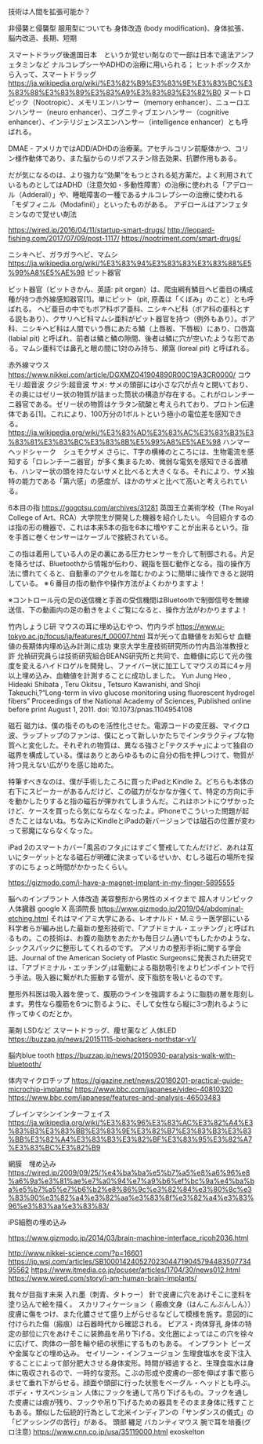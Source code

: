 技術は人間を拡張可能か？

非侵襲と侵襲型
服用型についても
身体改造 (body modification)、身体拡張、脳内改造、長期、短期

スマートドラッグ後進国日本　というか覚せい剤なので一部は日本で違法アンフェタミンなど
ナルコレプシーやADHDの治療に用いられる；
ヒットボックスから入って、スマートドラッグ
https://ja.wikipedia.org/wiki/%E3%82%B9%E3%83%9E%E3%83%BC%E3%83%88%E3%83%89%E3%83%A9%E3%83%83%E3%82%B0
ヌートロピック（Nootropic）、メモリエンハンサー（memory enhancer）、ニューロエンハンサー（neuro enhancer）、コグニティブエンハンサー（cognitive enhancer）、インテリジェンスエンハンサー（intelligence enhancer）とも呼ばれる。

DMAE - アメリカではADD/ADHDの治療薬。アセチルコリン前駆体かつ、コリン様作動体であり、また脳からのリポフスチン除去効果、抗鬱作用もある。

だが気になるのは、より強力な“効果”をもつとされる処方薬だ。よく利用されているものとしてはADHD（注意欠如・多動性障害）の治療に使われる「アデロール（Adderall）」や、睡眠障害の一種であるナルコレプシーの治療に使われる「モダフィニル（Modafinil）」といったものがある。
アデロールはアンフェタミンなので覚せい剤法

https://wired.jp/2016/04/11/startup-smart-drugs/
http://leopard-fishing.com/2017/07/09/post-1117/
https://nootriment.com/smart-drugs/


ニシキヘビ、ガラガラヘビ、マムシ
https://ja.wikipedia.org/wiki/%E3%83%94%E3%83%83%E3%83%88%E5%99%A8%E5%AE%98
ピット器官

ピット器官（ピットきかん、英語: pit organ）は、爬虫綱有鱗目ヘビ亜目の構成種が持つ赤外線感知器官[1]。単にピット（pit, 原義は「くぼみ」のこと）とも呼ばれる。
ヘビ亜目の中でもボア科ボア亜科、ニシキヘビ科（ボア科の亜科とする説もあり）、クサリヘビ科マムシ亜科がピット器官を持つ（例外もあり）。ボア科、ニシキヘビ科は人間でいう唇にあたる鱗（上唇板、下唇板）にあり、口唇窩 (labial pit) と呼ばれ、前者は鱗と鱗の隙間、後者は鱗に穴が空いたような形である。マムシ亜科では鼻孔と眼の間に1対のみ持ち、頬窩 (loreal pit) と呼ばれる。



赤外線マウス
https://www.nikkei.com/article/DGXMZO41904890R00C19A3CR0000/
コウモリ:超音波
クジラ:超音波
サメ: サメの頭部には小さな穴が点々と開いており、その奥にはゼリー状の物質が詰まった筒状の構造が存在する。これがロレンチーニ器官である。ゼリー状の物質はケラタン硫酸と考えられており、プロトン伝達体である[1]。これにより、100万分の1ボルトという極小の電位差を感知できる。
https://ja.wikipedia.org/wiki/%E3%83%AD%E3%83%AC%E3%83%B3%E3%83%81%E3%83%BC%E3%83%8B%E5%99%A8%E5%AE%98
ハンマーヘッドシャーク　シュモクザメ
さらに、T字の横棒のところには、生物電流を感知する「ロレンチーニ器官」が多く集まるため、微弱な電気を感知できる面積も、ハンマー状の頭を持たないサメと比べると大きくなる。それにより、サメ独特の能力である「第六感」の感度が、ほかのサメと比べて高いと考えられている。




6本目の指
https://gogotsu.com/archives/31281
英国王立美術学校（The Royal College of Art、RCA）大学院生が開発した機器を紹介したい。
今回紹介するのは指の形の機器で、これは本来5本の指を6本に増やすことが出来るという。指を手首に巻くセンサーはケーブルで接続されている。

この指は着用している人の足の裏にある圧力センサーを介して制御される。片足を降ろせば、Bluetoothから情報が伝わり、親指を掴む動作となる。指の操作方法に慣れてくると、自動車のアクセルを踏むかのように簡単に操作できると説明している。
※６番目の指の動作や操作方法がよくわかりますよ！

※コントロール元の足の送信機と手首の受信機間はBluetoothで制御信号を無線送信、下の動画内の足の動きをよくご覧になると、操作方法がわかりますよ！


竹内しょうじ研
マウスの耳に埋め込むやつ、竹内ラボ
https://www.u-tokyo.ac.jp/focus/ja/features/f_00007.html
耳が光って血糖値をお知らせ 血糖値の長期体内埋め込み計測に成功
東京大学生産技術研究所の竹内昌治准教授と許 允禎研究員らは技術研究組合BEANS研究所と共同で、血糖値に応じて光の強度を変えるハイドロゲルを開発し、ファイバー状に加工してマウスの耳に4ヶ月以上埋め込み、血糖値を計測することに成功しました。
Yun Jung Heo , Hideaki Shibata , Teru Okitsu , Tetsuro Kawanishi, and Shoji Takeuchi,?“Long-term in vivo glucose monitoring using fluorescent hydrogel fibers”
Proceedings of the National Academy of Sciences, Published online before print August 1, 2011. doi: 10.1073/pnas.1104954108


磁石
磁力は、僕の指そのものを活性化させた。電源コードの変圧器、マイクロ波、ラップトップのファンは、僕にとって新しいかたちでインタラクティブな物質へと変化した。それぞれの物質は、異なる強さと｢テクスチャ｣によって独自の磁界を構成している。僕はありとあらゆるものに自分の指を押しつけて、物質が持つ見えない広がりを感じ始めた。

特筆すべきなのは、僕が手術したころに買ったiPadとKindle 2。どちらも本体の右下にスピーカーがあるんだけど、この磁力がなかなか強くて、特定の方向に手を動かしたりすると指の磁石が弾かれてしまうんだ。これはホントにウザかったけど、ケースを買ったら気にならなくなったよ。iPhoneでこういった問題が起きたことはないね。ちなみにKindleとiPadの新バージョンでは磁石の位置が変わって邪魔にならなくなった。

iPad 2のスマートカバー｢風呂のフタ｣にはすごく警戒してたんだけど、あれは互いにターゲットとなる磁石が明確に決まっているせいか、むしろ磁石の場所を探すのにちょっと時間がかかったくらい。

https://gizmodo.com/i-have-a-magnet-implant-in-my-finger-5895555

脳へのインプラント
人体改造
美容整形から男性のメイクまで
超人オリンピック
人体臓器
google X
高須院長
https://www.gizmodo.jp/2019/04/abdominal-etching.html
それはマイアミ大学にある、レオナルド・M.ミラー医学部にいる科学者らが編み出した最新の整形技術で、｢アブドミナル・エッチング｣と呼ばれるもの。この技術は、お腹の脂肪をあたかも毎日ジム通いでもしたかのような、シックスパックに整形してくれるのです。
アメリカの整形手術に関する学会誌、Journal of the American Society of Plastic Surgeonsに発表された研究では、｢アブドミナル・エッチング｣は電動による脂肪吸引をよりピンポイントで行う手法。吸入器に繋がれた振動する管が、皮下脂肪を吸いとるのです。

整形外科医は吸入器を使って、腹筋のラインを強調するように脂肪の層を彫刻します。男性なら腹筋を6つに割るように、そして女性なら縦に3つ割れるように作ってゆくのだとか。



薬剤 LSDなど
スマートドラッグ、痩せ薬など
人体LED
https://buzzap.jp/news/20151115-biohackers-northstar-v1/

脳内blue tooth
https://buzzap.jp/news/20150930-paralysis-walk-with-bluetooth/

体内マイクロチップ
https://gigazine.net/news/20180201-practical-guide-microchip-implants/
https://www.bbc.com/japanese/video-40810320
https://www.bbc.com/japanese/features-and-analysis-46503483

ブレインマシンインターフェイス
https://ja.wikipedia.org/wiki/%E3%83%96%E3%83%AC%E3%82%A4%E3%83%B3%E3%83%BB%E3%83%9E%E3%82%B7%E3%83%B3%E3%83%BB%E3%82%A4%E3%83%B3%E3%82%BF%E3%83%95%E3%82%A7%E3%83%BC%E3%82%B9

網膜　埋め込み
https://wired.jp/2009/09/25/%e4%ba%ba%e5%b7%a5%e8%a6%96%e8%a6%9a%e3%81%ae%e7%a0%94%e7%a9%b6%ef%bc%9a%e4%ba%ba%e5%b7%a5%e7%b6%b2%e8%86%9c%e3%82%84%e3%80%8c%e3%83%90%e3%82%a4%e3%82%aa%e3%83%8f%e3%82%a4%e3%83%96%e3%83%aa%e3%83%83/

iPS細胞の埋め込み


https://www.gizmodo.jp/2014/03/brain-machine-interface_ricoh2036.html

http://www.nikkei-science.com/?p=16601
https://jp.wsj.com/articles/SB10001424052702304471904579448350773495562
https://www.itmedia.co.jp/pcuser/articles/1704/30/news012.html
https://www.wired.com/story/i-am-human-brain-implants/

我々が目指す未来
入れ墨（刺青、タトゥー）
針で皮膚に穴をあけそこに塗料を塗り込んで絵を描く。
スカリフィケーション（ 瘢痕文身（はんこんぶんしん））
皮膚に傷をつけ、また化膿させて盛り上がらせるなどして模様を施す。意図的に付けられた傷（瘢痕）は石器時代から確認される。
ピアス・肉体穿孔
身体の特定の部位に穴をあけそこに装飾品を吊り下げる。文化圏によってはこの穴を徐々に広げて、肉体の一部を輪や紐の状態にするものもある。
インプラント
ビーズや金属などの埋め込み。
セイリーン・インフュージョン
生理食塩水を皮下注入することによって部分肥大させる身体変形。時間が経過すると、生理食塩水は身体に吸収されるので、一時的な変形。こぶの形成や皮膚の一部を伸ばす事で膨らませて垂れ下がらせる。顔面や頭部に行った状態をベーグル・ヘッドとも呼ぶ。
ボディ・サスペンション
人体にフックを通して吊り下げるもの。フックを通した皮膚には痕が残り、フックや吊り下げるための器具をそのまま身体に残すこともある。類似した伝統的行為として北米インディアンの「サンダンスの儀式」の「ピアッシングの苦行」がある。
頭部
纏足
バカンティマウス
腕で耳を培養(グロ注意)
https://www.cnn.co.jp/usa/35119000.html
exoskelton

